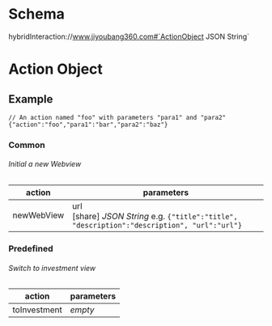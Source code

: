 # Schema
hybridInteraction://www.jiyoubang360.com#`ActionObject JSON String`
# Action Object
## Example
```
// An action named "foo" with parameters "para1" and "para2"
{"action":"foo","para1":"bar","para2":"baz"}
```
### Common
###### Initial a new Webview
action | parameters
--- | ---
newWebView |  url<br>[share] *JSON String* e.g. `{"title":"title", "description":"description", "url":"url"}`
### Predefined
###### Switch to *investment* view
action | parameters
--- | ---
toInvestment | *empty*
